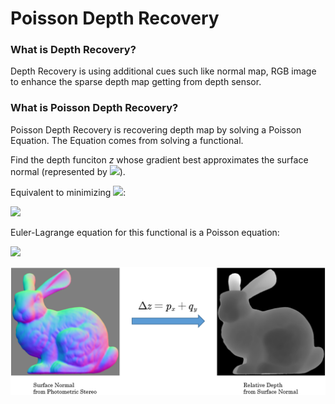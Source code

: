 # Poisson Depth Recovery

### What is Depth Recovery?

Depth Recovery is using additional cues such like normal map, RGB image to enhance the
sparse depth map getting from depth sensor.

### What is Poisson Depth Recovery?
Poisson Depth Recovery is recovering depth map by solving a Poisson Equation. The Equation
comes from solving a functional.

Find the depth funciton $z$
whose gradient best approximates the surface normal (represented
by <img src="http://latex.codecogs.com/gif.latex?p, q"/>). 

Equivalent to minimizing 
<img src="http://latex.codecogs.com/gif.latex?f(x)"/>:

<img src="http://latex.codecogs.com/gif.latex?f%28z%29%3D%5Ciint%28%28z_x-p%29%5E2&plus;%28z_y-q%29%5E2%29dxdy"/>

Euler-Lagrange equation for this functional is a Poisson equation:

<img src="http://latex.codecogs.com/gif.latex?%5CDelta%20z%3Dp_x&plus;q_y"/>

<p align="center">
<img src="pic/surface2depth.png" width="512">
</p>

<script type="text/javascript" src="http://cdn.mathjax.org/mathjax/latest/MathJax.js?config=default"></script>
